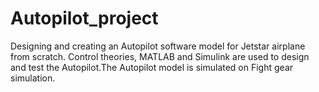# Autopilot_project
Designing and creating an Autopilot software model for Jetstar airplane from scratch. Control theories, MATLAB  and Simulink are used to design and test the Autopilot.The Autopilot model is simulated on Fight gear simulation.
